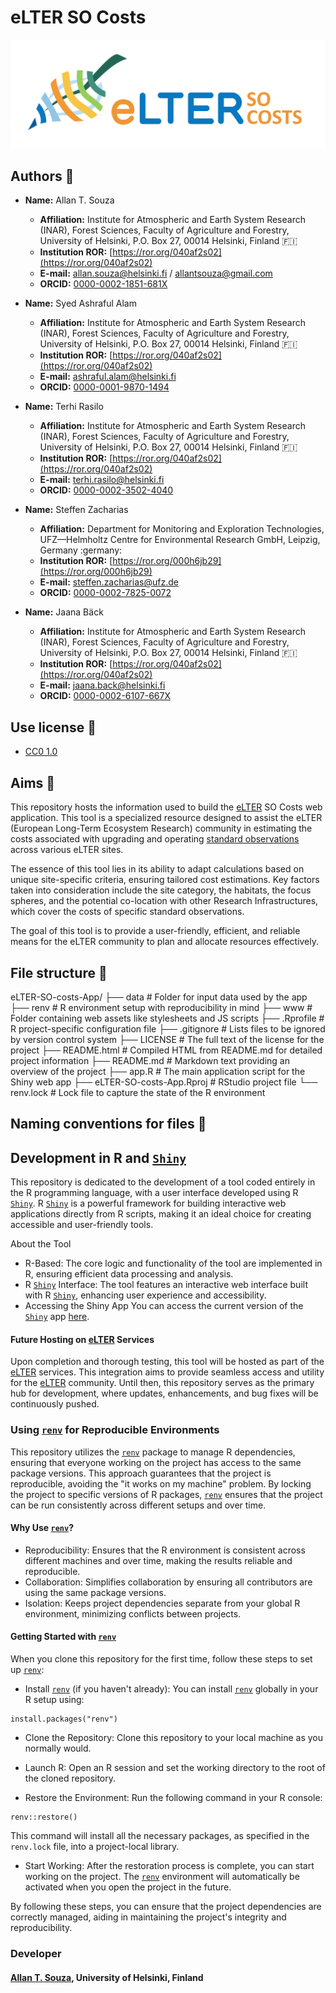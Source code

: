 # eLTER SO Costs

![](./www/eLTER-SO-costs_application-logo.jpg)

## Authors :busts_in_silhouette:
- <b>Name:</b> Allan T. Souza
  - <b>Affiliation:</b> Institute for Atmospheric and Earth System Research (INAR), Forest Sciences, Faculty of Agriculture and Forestry, University of Helsinki, P.O. Box 27, 00014 Helsinki, Finland :finland:
  - <b> Institution ROR:</b> [https://ror.org/040af2s02](https://ror.org/040af2s02)
  - <b>E-mail:</b> allan.souza@helsinki.fi / allantsouza@gmail.com
  - <b>ORCID:</b> [0000-0002-1851-681X](https://orcid.org/0000-0002-1851-681X)

- <b>Name:</b> Syed Ashraful Alam
  - <b>Affiliation:</b> Institute for Atmospheric and Earth System Research (INAR), Forest Sciences, Faculty of Agriculture and Forestry, University of Helsinki, P.O. Box 27, 00014 Helsinki, Finland :finland:
  - <b> Institution ROR:</b> [https://ror.org/040af2s02](https://ror.org/040af2s02)
  - <b>E-mail:</b> ashraful.alam@helsinki.fi
  - <b>ORCID:</b> [0000-0001-9870-1494](https://orcid.org/0000-0001-9870-1494)

- <b>Name:</b> Terhi Rasilo
  - <b>Affiliation:</b> Institute for Atmospheric and Earth System Research (INAR), Forest Sciences, Faculty of Agriculture and Forestry, University of Helsinki, P.O. Box 27, 00014 Helsinki, Finland :finland:
  - <b> Institution ROR:</b> [https://ror.org/040af2s02](https://ror.org/040af2s02)
  - <b>E-mail:</b> terhi.rasilo@helsinki.fi
  - <b>ORCID:</b> [0000-0002-3502-4040](https://orcid.org/0000-0002-3502-4040)
  
- <b>Name:</b> Steffen Zacharias
  - <b>Affiliation:</b> Department for Monitoring and Exploration Technologies, UFZ—Helmholtz Centre for Environmental Research GmbH, Leipzig, Germany :germany:
  - <b> Institution ROR:</b> [https://ror.org/000h6jb29](https://ror.org/000h6jb29)
  - <b>E-mail:</b> steffen.zacharias@ufz.de
  - <b>ORCID:</b> [0000-0002-7825-0072](https://orcid.org/0000-0002-7825-0072)

- <b>Name:</b> Jaana Bäck
  - <b>Affiliation:</b> Institute for Atmospheric and Earth System Research (INAR), Forest Sciences, Faculty of Agriculture and Forestry, University of Helsinki, P.O. Box 27, 00014 Helsinki, Finland :finland:
  - <b> Institution ROR:</b> [https://ror.org/040af2s02](https://ror.org/040af2s02)
  - <b>E-mail:</b> jaana.back@helsinki.fi
  - <b>ORCID:</b> [0000-0002-6107-667X](https://orcid.org/0000-0002-6107-667X)

## Use license :orange_book:
- [CC0 1.0](https://creativecommons.org/publicdomain/zero/1.0/)

## Aims :dart:

This repository hosts the information used to build the [eLTER](https://elter-ri.eu/) SO Costs web application. This tool is a specialized resource designed to assist the eLTER (European Long-Term Ecosystem Research) community in estimating the costs associated with upgrading and operating [standard observations](https://elter-ri.eu/storage/app/uploads/public/62c/ea2/a00/62cea2a002845239798196.pdf) across various eLTER sites.

The essence of this tool lies in its ability to adapt calculations based on unique site-specific criteria, ensuring tailored cost estimations. Key factors taken into consideration include the site category, the habitats, the focus spheres, and the potential co-location with other Research Infrastructures, which cover the costs of specific standard observations.

The goal of this tool is to provide a user-friendly, efficient, and reliable means for the eLTER community to plan and allocate resources effectively.

## File structure :open_file_folder:
eLTER-SO-costs-App/
├── data # Folder for input data used by the app
├── renv # R environment setup with reproducibility in mind
├── www # Folder containing web assets like stylesheets and JS scripts
├── .Rprofile # R project-specific configuration file
├── .gitignore # Lists files to be ignored by version control system
├── LICENSE # The full text of the license for the project
├── README.html # Compiled HTML from README.md for detailed project information
├── README.md # Markdown text providing an overview of the project
├── app.R # The main application script for the Shiny web app
├── eLTER-SO-costs-App.Rproj # RStudio project file
└── renv.lock # Lock file to capture the state of the R environment

## Naming conventions for files :page_with_curl:

## Development in R and [`Shiny`](https://shiny.posit.co/)
This repository is dedicated to the development of a tool coded entirely in the R programming language, with a user interface developed using R [`Shiny`](https://shiny.posit.co/). R [`Shiny`](https://shiny.posit.co/) is a powerful framework for building interactive web applications directly from R scripts, making it an ideal choice for creating accessible and user-friendly tools.

About the Tool
- R-Based: The core logic and functionality of the tool are implemented in R, ensuring efficient data processing and analysis.
- R [`Shiny`](https://shiny.posit.co/) Interface: The tool features an interactive web interface built with R [`Shiny`](https://shiny.posit.co/), enhancing user experience and accessibility.
- Accessing the Shiny App
You can access the current version of the [`Shiny`](https://shiny.posit.co/) app [here](https://allantsouza.shinyapps.io/eLTER-SO-costs/).

#### Future Hosting on [eLTER](https://elter-ri.eu/) Services
Upon completion and thorough testing, this tool will be hosted as part of the [eLTER](https://elter-ri.eu/) services. This integration aims to provide seamless access and utility for the [eLTER](https://elter-ri.eu/) community. Until then, this repository serves as the primary hub for development, where updates, enhancements, and bug fixes will be continuously pushed.

### Using [`renv`](https://rstudio.github.io/renv/) for Reproducible Environments
This repository utilizes the [`renv`](https://rstudio.github.io/renv/) package to manage R dependencies, ensuring that everyone working on the project has access to the same package versions. This approach guarantees that the project is reproducible, avoiding the "it works on my machine" problem. By locking the project to specific versions of R packages, [`renv`](https://rstudio.github.io/renv/) ensures that the project can be run consistently across different setups and over time.

#### Why Use [`renv`](https://rstudio.github.io/renv/)?
- Reproducibility: Ensures that the R environment is consistent across different machines and over time, making the results reliable and reproducible.
- Collaboration: Simplifies collaboration by ensuring all contributors are using the same package versions.
- Isolation: Keeps project dependencies separate from your global R environment, minimizing conflicts between projects.

#### Getting Started with [`renv`](https://rstudio.github.io/renv/)
When you clone this repository for the first time, follow these steps to set up [`renv`](https://rstudio.github.io/renv/):

- Install [`renv`](https://rstudio.github.io/renv/) (if you haven't already):
You can install [`renv`](https://rstudio.github.io/renv/) globally in your R setup using:

```
install.packages("renv")
```

- Clone the Repository:
Clone this repository to your local machine as you normally would.

- Launch R:
Open an R session and set the working directory to the root of the cloned repository.

- Restore the Environment:
Run the following command in your R console:

```
renv::restore()
```

This command will install all the necessary packages, as specified in the `renv.lock` file, into a project-local library.

- Start Working: After the restoration process is complete, you can start working on the project. The [`renv`](https://rstudio.github.io/renv/) environment will automatically be activated when you open the project in the future.

By following these steps, you can ensure that the project dependencies are correctly managed, aiding in maintaining the project's integrity and reproducibility.


### Developer
#### [Allan T. Souza](https://allantsouza.netlify.app/), University of Helsinki, Finland
